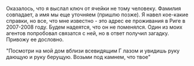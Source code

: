 Оказалось, что я выслал ключ от ячейки не тому человеку. Фамилия совпадает, а имя мы еще уточняем (пришлю позже). 
Я навел кое-какие справки, но все, что мне известно - это адрес ее проживания в Риге в 2007-2008 году. Будем надеятся, что он не поменялся. 
Один из моих агентов попробовал связатся с ней, но в ответ получил загадку. Привожу ее дословно.

"Посмотри на мой дом вблизи всевидящим Г лазом и увидишь руку дающую и руку берущую. Возьми под камнем, что твое"
